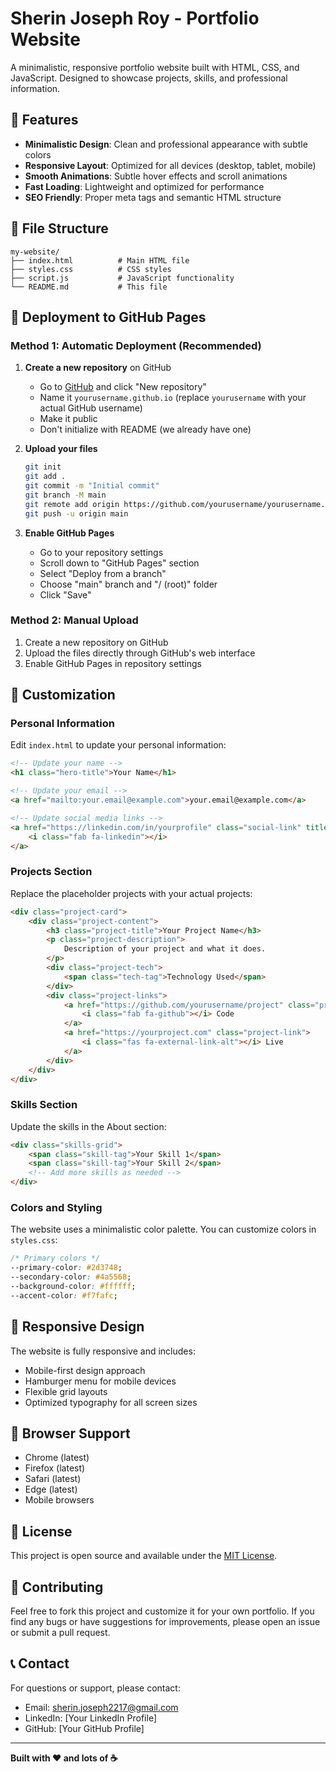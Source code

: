 # Sherin Joseph Roy - Portfolio Website

A minimalistic, responsive portfolio website built with HTML, CSS, and JavaScript. Designed to showcase projects, skills, and professional information.

## 🌟 Features

- **Minimalistic Design**: Clean and professional appearance with subtle colors
- **Responsive Layout**: Optimized for all devices (desktop, tablet, mobile)
- **Smooth Animations**: Subtle hover effects and scroll animations
- **Fast Loading**: Lightweight and optimized for performance
- **SEO Friendly**: Proper meta tags and semantic HTML structure

## 📁 File Structure

```
my-website/
├── index.html          # Main HTML file
├── styles.css          # CSS styles
├── script.js           # JavaScript functionality
└── README.md           # This file
```

## 🚀 Deployment to GitHub Pages

### Method 1: Automatic Deployment (Recommended)

1. **Create a new repository** on GitHub
   - Go to [GitHub](https://github.com) and click "New repository"
   - Name it `yourusername.github.io` (replace `yourusername` with your actual GitHub username)
   - Make it public
   - Don't initialize with README (we already have one)

2. **Upload your files**
   ```bash
   git init
   git add .
   git commit -m "Initial commit"
   git branch -M main
   git remote add origin https://github.com/yourusername/yourusername.github.io.git
   git push -u origin main
   ```

3. **Enable GitHub Pages**
   - Go to your repository settings
   - Scroll down to "GitHub Pages" section
   - Select "Deploy from a branch"
   - Choose "main" branch and "/ (root)" folder
   - Click "Save"

### Method 2: Manual Upload

1. Create a new repository on GitHub
2. Upload the files directly through GitHub's web interface
3. Enable GitHub Pages in repository settings

## 🎨 Customization

### Personal Information

Edit `index.html` to update your personal information:

```html
<!-- Update your name -->
<h1 class="hero-title">Your Name</h1>

<!-- Update your email -->
<a href="mailto:your.email@example.com">your.email@example.com</a>

<!-- Update social media links -->
<a href="https://linkedin.com/in/yourprofile" class="social-link" title="LinkedIn">
    <i class="fab fa-linkedin"></i>
</a>
```

### Projects Section

Replace the placeholder projects with your actual projects:

```html
<div class="project-card">
    <div class="project-content">
        <h3 class="project-title">Your Project Name</h3>
        <p class="project-description">
            Description of your project and what it does.
        </p>
        <div class="project-tech">
            <span class="tech-tag">Technology Used</span>
        </div>
        <div class="project-links">
            <a href="https://github.com/yourusername/project" class="project-link">
                <i class="fab fa-github"></i> Code
            </a>
            <a href="https://yourproject.com" class="project-link">
                <i class="fas fa-external-link-alt"></i> Live
            </a>
        </div>
    </div>
</div>
```

### Skills Section

Update the skills in the About section:

```html
<div class="skills-grid">
    <span class="skill-tag">Your Skill 1</span>
    <span class="skill-tag">Your Skill 2</span>
    <!-- Add more skills as needed -->
</div>
```

### Colors and Styling

The website uses a minimalistic color palette. You can customize colors in `styles.css`:

```css
/* Primary colors */
--primary-color: #2d3748;
--secondary-color: #4a5568;
--background-color: #ffffff;
--accent-color: #f7fafc;
```

## 📱 Responsive Design

The website is fully responsive and includes:

- Mobile-first design approach
- Hamburger menu for mobile devices
- Flexible grid layouts
- Optimized typography for all screen sizes

## 🔧 Browser Support

- Chrome (latest)
- Firefox (latest)
- Safari (latest)
- Edge (latest)
- Mobile browsers

## 📝 License

This project is open source and available under the [MIT License](LICENSE).

## 🤝 Contributing

Feel free to fork this project and customize it for your own portfolio. If you find any bugs or have suggestions for improvements, please open an issue or submit a pull request.

## 📞 Contact

For questions or support, please contact:
- Email: sherin.joseph2217@gmail.com
- LinkedIn: [Your LinkedIn Profile]
- GitHub: [Your GitHub Profile]

---

**Built with ❤️ and lots of ☕** 
